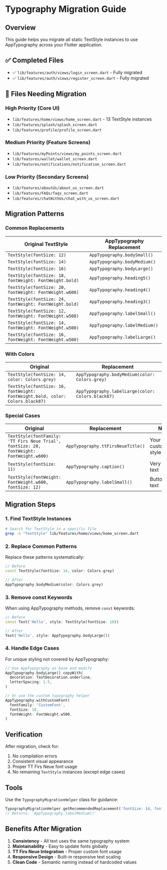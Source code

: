 # Typography Migration Guide

## Overview

This guide helps you migrate all static TextStyle instances to use AppTypography across your Flutter application.

## ✅ Completed Files

- ✅ `lib/features/auth/views/login_screen.dart` - Fully migrated
- ✅ `lib/features/auth/views/register_screen.dart` - Fully migrated

## 🔄 Files Needing Migration

### High Priority (Core UI)

- `lib/features/home/views/home_screen.dart` - 13 TextStyle instances
- `lib/features/splash/splash_screen.dart`
- `lib/features/profile/profile_screen.dart`

### Medium Priority (Feature Screens)

- `lib/features/myPoints/views/my_points_screen.dart`
- `lib/features/wallet/wallet_screen.dart`
- `lib/features/notifications/notification_screen.dart`

### Low Priority (Secondary Screens)

- `lib/features/aboutUs/about_us_screen.dart`
- `lib/features/FAQs/faqs_screen.dart`
- `lib/features/chatWithUs/chat_with_us_screen.dart`

## Migration Patterns

### Common Replacements

| Original TextStyle                                     | AppTypography Replacement     |
| ------------------------------------------------------ | ----------------------------- |
| `TextStyle(fontSize: 12)`                              | `AppTypography.bodySmall()`   |
| `TextStyle(fontSize: 14)`                              | `AppTypography.bodyMedium()`  |
| `TextStyle(fontSize: 16)`                              | `AppTypography.bodyLarge()`   |
| `TextStyle(fontSize: 18, fontWeight: FontWeight.bold)` | `AppTypography.heading5()`    |
| `TextStyle(fontSize: 20, fontWeight: FontWeight.w600)` | `AppTypography.heading4()`    |
| `TextStyle(fontSize: 24, fontWeight: FontWeight.bold)` | `AppTypography.heading3()`    |
| `TextStyle(fontSize: 12, fontWeight: FontWeight.w500)` | `AppTypography.labelSmall()`  |
| `TextStyle(fontSize: 14, fontWeight: FontWeight.w500)` | `AppTypography.labelMedium()` |
| `TextStyle(fontSize: 16, fontWeight: FontWeight.w500)` | `AppTypography.labelLarge()`  |

### With Colors

| Original                                                                      | Replacement                                       |
| ----------------------------------------------------------------------------- | ------------------------------------------------- |
| `TextStyle(fontSize: 14, color: Colors.grey)`                                 | `AppTypography.bodyMedium(color: Colors.grey)`    |
| `TextStyle(fontSize: 16, fontWeight: FontWeight.bold, color: Colors.black87)` | `AppTypography.labelLarge(color: Colors.black87)` |

### Special Cases

| Original                                                                                 | Replacement                       | Note              |
| ---------------------------------------------------------------------------------------- | --------------------------------- | ----------------- |
| `TextStyle(fontFamily: 'TT Firs Neue Trial', fontSize: 20, fontWeight: FontWeight.w600)` | `AppTypography.ttFirsNeueTitle()` | Your custom style |
| `TextStyle(fontSize: 11)`                                                                | `AppTypography.caption()`         | Very small text   |
| `TextStyle(fontWeight: FontWeight.w600, fontSize: 12)`                                   | `AppTypography.labelSmall()`      | Button/label text |

## Migration Steps

### 1. Find TextStyle Instances

```bash
# Search for TextStyle in a specific file
grep -n "TextStyle" lib/features/home/views/home_screen.dart
```

### 2. Replace Common Patterns

Replace these patterns systematically:

```dart
// Before
const TextStyle(fontSize: 14, color: Colors.grey)

// After
AppTypography.bodyMedium(color: Colors.grey)
```

### 3. Remove const Keywords

When using AppTypography methods, remove `const` keywords:

```dart
// Before
const Text('Hello', style: TextStyle(fontSize: 16))

// After
Text('Hello', style: AppTypography.bodyLarge())
```

### 4. Handle Edge Cases

For unique styling not covered by AppTypography:

```dart
// Use AppTypography as base and modify
AppTypography.bodyLarge().copyWith(
  decoration: TextDecoration.underline,
  letterSpacing: 1.5,
)

// Or use the custom typography helper
AppTypography.withCustomFont(
  fontFamily: 'CustomFont',
  fontSize: 18,
  fontWeight: FontWeight.w500,
)
```

## Verification

After migration, check for:

1. No compilation errors
2. Consistent visual appearance
3. Proper TT Firs Neue font usage
4. No remaining `TextStyle` instances (except edge cases)

## Tools

Use the `TypographyMigrationHelper` class for guidance:

```dart
TypographyMigrationHelper.getRecommendedReplacement('fontSize: 14, fontWeight: FontWeight.bold')
// Returns: 'AppTypography.labelMedium()'
```

## Benefits After Migration

1. **Consistency** - All text uses the same typography system
2. **Maintainability** - Easy to update fonts globally
3. **TT Firs Neue Integration** - Proper custom font usage
4. **Responsive Design** - Built-in responsive text scaling
5. **Clean Code** - Semantic naming instead of hardcoded values
